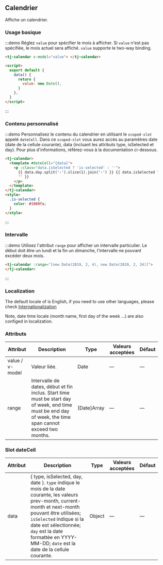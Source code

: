 ## Calendrier

Affiche un calendrier.

### Usage basique

:::demo Réglez `value` pour spécifier le mois à afficher. Si `value` n'est pas spécifiée, le mois actuel sera affiché. `value` supporte le two-way binding.

```html
<tj-calendar v-model="value"> </tj-calendar>

<script>
  export default {
    data() {
      return {
        value: new Date(),
      }
    },
  }
</script>
```

:::

### Contenu personnalisé

:::demo Personnalisez le contenu du calendrier en utilisant le `scoped-slot` appelé `dateCell`. Dans ce `scoped-slot` vous aurez accès au paramètres date (date de la cellule courante), data (incluant les attributs type, isSelected et day). Pour plus d'informations, référez-vous à la documentation ci-dessous.

```html
<tj-calendar>
  <template #dateCell="{data}">
    <p :class="data.isSelected ? 'is-selected' : ''">
      {{ data.day.split('-').slice(1).join('-') }} {{ data.isSelected ? '✔️' :
      '' }}
    </p>
  </template>
</tj-calendar>
<style>
  .is-selected {
    color: #1989fa;
  }
</style>
```

:::

### Intervalle

:::demo Utilisez l'attribut `range` pour afficher un intervalle particulier. Le début doit être un lundi et la fin un dimanche, l'intervalle ne pouvant excéder deux mois.

```html
<tj-calendar :range="[new Date(2019, 2, 4), new Date(2019, 2, 24)]">
</tj-calendar>
```

:::

### Localization

The default locale of is English, if you need to use other languages, please check [Internationalization](#/fr-FR/component/i18n)

Note, date time locale (month name, first day of the week ...) are also configed in localization.

### Attributs

| Attribut        | Description                                                                                                                                               | Type        | Valeurs acceptées | Défaut |
| --------------- | --------------------------------------------------------------------------------------------------------------------------------------------------------- | ----------- | ----------------- | ------ |
| value / v-model | Valeur liée.                                                                                                                                              | Date        | —                 | —      |
| range           | Intervalle de dates, début et fin inclus. Start time must be start day of week, end time must be end day of week, the time span cannot exceed two months. | [Date]Array | —                 | —      |

### Slot dateCell

| Attribut | Description                                                                                                                                                                                                                                                                                      | Type   | Valeurs acceptées | Défaut |
| -------- | ------------------------------------------------------------------------------------------------------------------------------------------------------------------------------------------------------------------------------------------------------------------------------------------------ | ------ | ----------------- | ------ |
| data     | { type, isSelected, day, date }. `type` indique le mois de la date courante, les valeurs prev-month, current-month et next-month pouvant être utilisées; `isSelected` indique si la date est sélectionnée; `day` est la date formattée en YYYY-MM-DD; `date` est la date de la cellule courante. | Object | —                 | —      |
